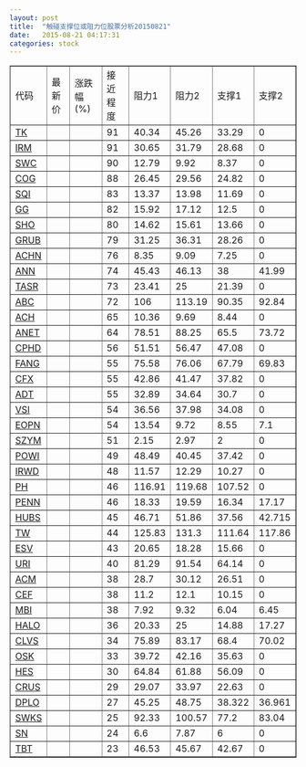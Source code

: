 ```yaml
---
layout: post
title:  "触碰支撑位或阻力位股票分析20150821"
date:   2015-08-21 04:17:31
categories: stock
---
```

<script type="text/javascript">
var stockList = []
stockList.push('gb_tk');
stockList.push('gb_irm');
stockList.push('gb_swc');
stockList.push('gb_cog');
stockList.push('gb_sqi');
stockList.push('gb_gg');
stockList.push('gb_sho');
stockList.push('gb_grub');
stockList.push('gb_achn');
stockList.push('gb_ann');
stockList.push('gb_tasr');
stockList.push('gb_abc');
stockList.push('gb_ach');
stockList.push('gb_anet');
stockList.push('gb_cphd');
stockList.push('gb_fang');
stockList.push('gb_cfx');
stockList.push('gb_adt');
stockList.push('gb_vsi');
stockList.push('gb_eopn');
stockList.push('gb_szym');
stockList.push('gb_powi');
stockList.push('gb_irwd');
stockList.push('gb_ph');
stockList.push('gb_penn');
stockList.push('gb_hubs');
stockList.push('gb_tw');
stockList.push('gb_esv');
stockList.push('gb_uri');
stockList.push('gb_acm');
stockList.push('gb_cef');
stockList.push('gb_mbi');
stockList.push('gb_halo');
stockList.push('gb_clvs');
stockList.push('gb_osk');
stockList.push('gb_hes');
stockList.push('gb_crus');
stockList.push('gb_dplo');
stockList.push('gb_swks');
stockList.push('gb_sn');
stockList.push('gb_tbt');
</script>
<table border="1">
 <tr>
 <td>代码</td>
 <td>最新价</td>
 <td>涨跌幅(%)</td>
 <td>接近程度</td>
 <td>阻力1</td>
 <td>阻力2</td>
 <td>支撑1</td>
 <td>支撑2</td>
</tr>
  <tr id="tk" class="green">
  <td><a href="http://stock.finance.sina.com.cn/usstock/quotes/TK.html" target="_blank">TK</a></td><td></td><td></td><td>91</td><td>40.34</td><td>45.26</td><td>33.29</td><td>0</td></tr>
  <tr id="irm" class="red">
  <td><a href="http://stock.finance.sina.com.cn/usstock/quotes/IRM.html" target="_blank">IRM</a></td><td></td><td></td><td>91</td><td>30.65</td><td>31.79</td><td>28.68</td><td>0</td></tr>
  <tr id="swc" class="red">
  <td><a href="http://stock.finance.sina.com.cn/usstock/quotes/SWC.html" target="_blank">SWC</a></td><td></td><td></td><td>90</td><td>12.79</td><td>9.92</td><td>8.37</td><td>0</td></tr>
  <tr id="cog" class="green">
  <td><a href="http://stock.finance.sina.com.cn/usstock/quotes/COG.html" target="_blank">COG</a></td><td></td><td></td><td>88</td><td>26.45</td><td>29.56</td><td>24.82</td><td>0</td></tr>
  <tr id="sqi" class="green">
  <td><a href="http://stock.finance.sina.com.cn/usstock/quotes/SQI.html" target="_blank">SQI</a></td><td></td><td></td><td>83</td><td>13.37</td><td>13.98</td><td>11.69</td><td>0</td></tr>
  <tr id="gg" class="red">
  <td><a href="http://stock.finance.sina.com.cn/usstock/quotes/GG.html" target="_blank">GG</a></td><td></td><td></td><td>82</td><td>15.92</td><td>17.12</td><td>12.5</td><td>0</td></tr>
  <tr id="sho" class="red">
  <td><a href="http://stock.finance.sina.com.cn/usstock/quotes/SHO.html" target="_blank">SHO</a></td><td></td><td></td><td>80</td><td>14.62</td><td>15.61</td><td>13.66</td><td>0</td></tr>
  <tr id="grub" class="green">
  <td><a href="http://stock.finance.sina.com.cn/usstock/quotes/GRUB.html" target="_blank">GRUB</a></td><td></td><td></td><td>79</td><td>31.25</td><td>36.31</td><td>28.26</td><td>0</td></tr>
  <tr id="achn" class="red">
  <td><a href="http://stock.finance.sina.com.cn/usstock/quotes/ACHN.html" target="_blank">ACHN</a></td><td></td><td></td><td>76</td><td>8.35</td><td>9.09</td><td>7.25</td><td>0</td></tr>
  <tr id="ann" class="red">
  <td><a href="http://stock.finance.sina.com.cn/usstock/quotes/ANN.html" target="_blank">ANN</a></td><td></td><td></td><td>74</td><td>45.43</td><td>46.13</td><td>38</td><td>41.99</td></tr>
  <tr id="tasr" class="green">
  <td><a href="http://stock.finance.sina.com.cn/usstock/quotes/TASR.html" target="_blank">TASR</a></td><td></td><td></td><td>73</td><td>23.41</td><td>25</td><td>21.39</td><td>0</td></tr>
  <tr id="abc" class="red">
  <td><a href="http://stock.finance.sina.com.cn/usstock/quotes/ABC.html" target="_blank">ABC</a></td><td></td><td></td><td>72</td><td>106</td><td>113.19</td><td>90.35</td><td>92.84</td></tr>
  <tr id="ach" class="green">
  <td><a href="http://stock.finance.sina.com.cn/usstock/quotes/ACH.html" target="_blank">ACH</a></td><td></td><td></td><td>65</td><td>10.36</td><td>9.69</td><td>8.44</td><td>0</td></tr>
  <tr id="anet" class="green">
  <td><a href="http://stock.finance.sina.com.cn/usstock/quotes/ANET.html" target="_blank">ANET</a></td><td></td><td></td><td>64</td><td>78.51</td><td>88.25</td><td>65.5</td><td>73.72</td></tr>
  <tr id="cphd" class="green">
  <td><a href="http://stock.finance.sina.com.cn/usstock/quotes/CPHD.html" target="_blank">CPHD</a></td><td></td><td></td><td>56</td><td>51.51</td><td>56.47</td><td>47.08</td><td>0</td></tr>
  <tr id="fang" class="green">
  <td><a href="http://stock.finance.sina.com.cn/usstock/quotes/FANG.html" target="_blank">FANG</a></td><td></td><td></td><td>55</td><td>75.58</td><td>76.06</td><td>67.79</td><td>69.83</td></tr>
  <tr id="cfx" class="green">
  <td><a href="http://stock.finance.sina.com.cn/usstock/quotes/CFX.html" target="_blank">CFX</a></td><td></td><td></td><td>55</td><td>42.86</td><td>41.47</td><td>37.82</td><td>0</td></tr>
  <tr id="adt" class="red">
  <td><a href="http://stock.finance.sina.com.cn/usstock/quotes/ADT.html" target="_blank">ADT</a></td><td></td><td></td><td>55</td><td>32.89</td><td>34.64</td><td>30.7</td><td>0</td></tr>
  <tr id="vsi" class="red">
  <td><a href="http://stock.finance.sina.com.cn/usstock/quotes/VSI.html" target="_blank">VSI</a></td><td></td><td></td><td>54</td><td>36.56</td><td>37.98</td><td>34.08</td><td>0</td></tr>
  <tr id="eopn" class="green">
  <td><a href="http://stock.finance.sina.com.cn/usstock/quotes/EOPN.html" target="_blank">EOPN</a></td><td></td><td></td><td>54</td><td>13.54</td><td>9.72</td><td>8.55</td><td>7.1</td></tr>
  <tr id="szym" class="green">
  <td><a href="http://stock.finance.sina.com.cn/usstock/quotes/SZYM.html" target="_blank">SZYM</a></td><td></td><td></td><td>51</td><td>2.15</td><td>2.97</td><td>2</td><td>0</td></tr>
  <tr id="powi" class="green">
  <td><a href="http://stock.finance.sina.com.cn/usstock/quotes/POWI.html" target="_blank">POWI</a></td><td></td><td></td><td>49</td><td>48.49</td><td>40.45</td><td>37.42</td><td>0</td></tr>
  <tr id="irwd" class="red">
  <td><a href="http://stock.finance.sina.com.cn/usstock/quotes/IRWD.html" target="_blank">IRWD</a></td><td></td><td></td><td>48</td><td>11.57</td><td>12.29</td><td>10.27</td><td>0</td></tr>
  <tr id="ph" class="green">
  <td><a href="http://stock.finance.sina.com.cn/usstock/quotes/PH.html" target="_blank">PH</a></td><td></td><td></td><td>46</td><td>116.91</td><td>119.68</td><td>107.52</td><td>0</td></tr>
  <tr id="penn" class="red">
  <td><a href="http://stock.finance.sina.com.cn/usstock/quotes/PENN.html" target="_blank">PENN</a></td><td></td><td></td><td>46</td><td>18.33</td><td>19.59</td><td>16.34</td><td>17.17</td></tr>
  <tr id="hubs" class="red">
  <td><a href="http://stock.finance.sina.com.cn/usstock/quotes/HUBS.html" target="_blank">HUBS</a></td><td></td><td></td><td>45</td><td>46.71</td><td>51.86</td><td>37.56</td><td>42.715</td></tr>
  <tr id="tw" class="red">
  <td><a href="http://stock.finance.sina.com.cn/usstock/quotes/TW.html" target="_blank">TW</a></td><td></td><td></td><td>44</td><td>125.83</td><td>131.3</td><td>111.64</td><td>117.86</td></tr>
  <tr id="esv" class="green">
  <td><a href="http://stock.finance.sina.com.cn/usstock/quotes/ESV.html" target="_blank">ESV</a></td><td></td><td></td><td>43</td><td>20.65</td><td>18.28</td><td>15.66</td><td>0</td></tr>
  <tr id="uri" class="green">
  <td><a href="http://stock.finance.sina.com.cn/usstock/quotes/URI.html" target="_blank">URI</a></td><td></td><td></td><td>40</td><td>81.29</td><td>91.54</td><td>64.14</td><td>0</td></tr>
  <tr id="acm" class="red">
  <td><a href="http://stock.finance.sina.com.cn/usstock/quotes/ACM.html" target="_blank">ACM</a></td><td></td><td></td><td>38</td><td>28.7</td><td>30.12</td><td>26.51</td><td>0</td></tr>
  <tr id="cef" class="red">
  <td><a href="http://stock.finance.sina.com.cn/usstock/quotes/CEF.html" target="_blank">CEF</a></td><td></td><td></td><td>38</td><td>11.2</td><td>12.1</td><td>10.15</td><td>0</td></tr>
  <tr id="mbi" class="green">
  <td><a href="http://stock.finance.sina.com.cn/usstock/quotes/MBI.html" target="_blank">MBI</a></td><td></td><td></td><td>38</td><td>7.92</td><td>9.32</td><td>6.04</td><td>6.45</td></tr>
  <tr id="halo" class="green">
  <td><a href="http://stock.finance.sina.com.cn/usstock/quotes/HALO.html" target="_blank">HALO</a></td><td></td><td></td><td>36</td><td>20.33</td><td>25</td><td>14.88</td><td>17.27</td></tr>
  <tr id="clvs" class="red">
  <td><a href="http://stock.finance.sina.com.cn/usstock/quotes/CLVS.html" target="_blank">CLVS</a></td><td></td><td></td><td>34</td><td>75.89</td><td>83.17</td><td>68.4</td><td>70.02</td></tr>
  <tr id="osk" class="red">
  <td><a href="http://stock.finance.sina.com.cn/usstock/quotes/OSK.html" target="_blank">OSK</a></td><td></td><td></td><td>33</td><td>39.72</td><td>42.16</td><td>35.63</td><td>0</td></tr>
  <tr id="hes" class="green">
  <td><a href="http://stock.finance.sina.com.cn/usstock/quotes/HES.html" target="_blank">HES</a></td><td></td><td></td><td>30</td><td>64.84</td><td>61.88</td><td>56.09</td><td>0</td></tr>
  <tr id="crus" class="red">
  <td><a href="http://stock.finance.sina.com.cn/usstock/quotes/CRUS.html" target="_blank">CRUS</a></td><td></td><td></td><td>29</td><td>29.07</td><td>33.97</td><td>22.63</td><td>0</td></tr>
  <tr id="dplo" class="red">
  <td><a href="http://stock.finance.sina.com.cn/usstock/quotes/DPLO.html" target="_blank">DPLO</a></td><td></td><td></td><td>27</td><td>45.25</td><td>48.75</td><td>38.322</td><td>36.961</td></tr>
  <tr id="swks" class="green">
  <td><a href="http://stock.finance.sina.com.cn/usstock/quotes/SWKS.html" target="_blank">SWKS</a></td><td></td><td></td><td>25</td><td>92.33</td><td>100.57</td><td>77.2</td><td>83.04</td></tr>
  <tr id="sn" class="red">
  <td><a href="http://stock.finance.sina.com.cn/usstock/quotes/SN.html" target="_blank">SN</a></td><td></td><td></td><td>24</td><td>6.6</td><td>7.87</td><td>6</td><td>0</td></tr>
  <tr id="tbt" class="green">
  <td><a href="http://stock.finance.sina.com.cn/usstock/quotes/TBT.html" target="_blank">TBT</a></td><td></td><td></td><td>23</td><td>46.53</td><td>45.67</td><td>42.67</td><td>0</td></tr>
</table>
